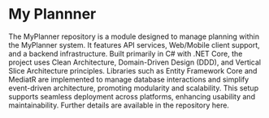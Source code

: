 # My Plannner
The MyPlanner repository is a module designed to manage planning within the MyPlanner system. It features API services, Web/Mobile client support, and a backend infrastructure. Built primarily in C# with .NET Core, the project uses Clean Architecture, Domain-Driven Design (DDD), and Vertical Slice Architecture principles. Libraries such as Entity Framework Core and MediatR are implemented to manage database interactions and simplify event-driven architecture, promoting modularity and scalability. This setup supports seamless deployment across platforms, enhancing usability and maintainability. Further details are available in the repository here.
